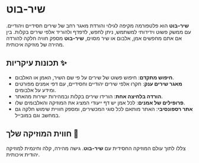 # שיר-בוט

**שיר-בוט** הוא פלטפורמה מקיפה לגילוי והורדת מאגר רחב של שירים חסידיים ויהודיים. עם ממשק פשוט וידידותי למשתמש, ניתן לחפש, לדפדף ולהוריד אלפי שירים בקלות. בין אם אתם מחפשים אמן, אלבום או שיר מסוים, **שיר-בוט** מספק חוויה חלקה להורדה מהירה של מוזיקה איכותית.

## תכונות עיקריות ✨

- **חיפוש מתקדם**: חיפוש פשוט של שירים על פי שם השיר, האמן או האלבום.
- **מאגר שירים ענק**: חקרו אלפי שירים יהודיים וחסידיים, עם דפי אמנים מפורטים ומידע על אלבומים.
- **הורדה בלחיצה אחת**: הורידו שירים בקלות ובמהירות ישירות מהאתר.
- **פרופילים של אמנים**: לכל אמן יש דף ייעודי המציג את המוזיקה והאלבומים שלו.
- **אתר רספונסיבי**: האתר מותאם לכל סוגי המכשירים, ומספק חוויית שימוש חלקה גם במחשב וגם במובייל.

## חווית המוזיקה שלך 🚀

צללו לתוך עולם המוזיקה החסידית עם **שיר-בוט**. גישה מהירה, קלה וחינמית למוזיקה יהודית איכותית.